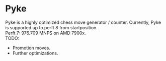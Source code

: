 # Pyke
Pyke is a highly optimized chess move generator / counter. Currently, Pyke is supported up to perft 8 from startposition. 
<br>
Perft 7: 976.709 MNPS on AMD 7900x.
<br>
TODO:
<br>
- Promotion moves.
- Further optimizations.
